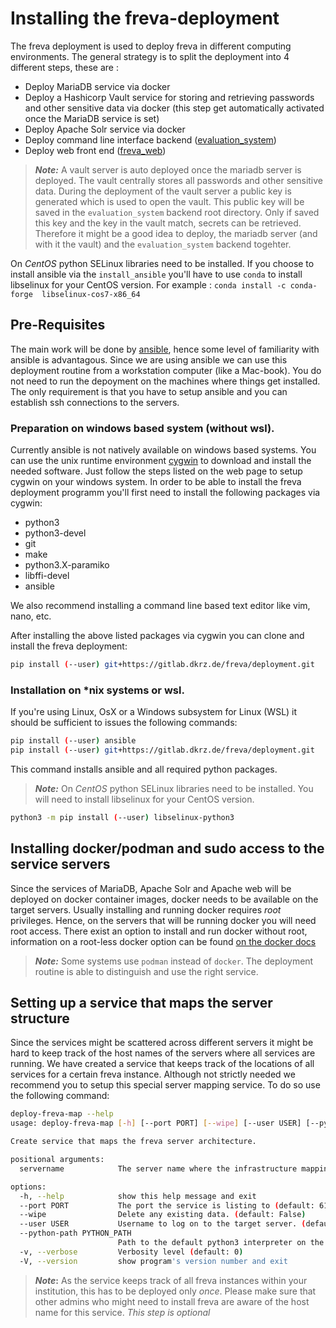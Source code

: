 # Installing the freva-deployment

The freva deployment is used to deploy freva in different computing environments. The general strategy is to split the deployment into 4 different steps, these are :
- Deploy MariaDB service via docker
- Deploy a Hashicorp Vault service for storing and retrieving passwords and other sensitive data via docker (this step get automatically activated once the MariaDB service is set)
- Deploy Apache Solr service via docker
- Deploy command line interface backend ([evaluation_system](https://gitlab.dkrz.de/freva/evaluation_system))
- Deploy web front end ([freva_web](https://gitlab.dkrz.de/freva/freva_web))


> **_Note:_** A vault server is auto deployed once the mariadb server is deployed. The vault centrally stores all passwords and other sensitive data. During the deployment of the vault server a public key is generated which is used to open the vault. This public key will be saved in the `evaluation_system` backend root directory. Only if saved this key and the key in the vault match, secrets can be retrieved. Therefore it might be a good idea to deploy, the mariadb server (and with it the vault) and the `evaluation_system` backend togehter.

On *CentOS* python SELinux libraries need to be installed. If you choose to install ansible via the `install_ansible` you'll have to use `conda` to install libselinux for your CentOS version. For example : `conda install -c conda-forge  libselinux-cos7-x86_64`

## Pre-Requisites
The main work will be done by [ansible](https://docs.ansible.com/ansible/latest/index.html), hence some level of familiarity with ansible is advantagous.
Since we are using ansible we can use this deployment routine from a workstation computer (like a Mac-book). You do not need to run the depoyment on the machines where things get installed.
The only requirement is that you have to setup ansible and you can establish ssh connections to the servers.
### Preparation on windows based system (without wsl).
Currently ansible is not natively available on windows based systems. You can use the
unix runtime environment [cygwin](https://www.cygwin.com) to download and install the
needed software. Just follow the steps listed on the web page to setup
cygwin on your windows system. In order to be able to install the freva deployment
programm you'll first need to install the following packages via cygwin:

- python3
- python3-devel
- git
- make
- python3.X-paramiko
- libffi-devel
- ansible

We also recommend installing a command line based text editor like vim, nano, etc.

After installing the above listed packages via cygwin you can clone and install the freva deployment:

```bash
pip install (--user) git+https://gitlab.dkrz.de/freva/deployment.git
```
### Installation on \*nix systems or wsl.
If you're using Linux, OsX or a Windows subsystem for Linux (WSL) it should be sufficient to issues the following commands:

```bash
pip install (--user) ansible
pip install (--user) git+https://gitlab.dkrz.de/freva/deployment.git
```

This command installs ansible and all required python packages.
> **_Note:_** On *CentOS* python SELinux libraries need to be installed. You will need to install libselinux for your CentOS version.

```bash
python3 -m pip install (--user) libselinux-python3
```
## Installing docker/podman and sudo access to the service servers
Since the services of MariaDB, Apache Solr and Apache web will be deployed on docker container images, docker needs to be available on the target servers. Usually installing and running docker requires *root* privileges.
Hence, on the servers that will be running docker you will need root access.
There exist an option to install and run docker without root,
information on a root-less docker option
can be found [on the docker docs](https://docs.docker.com/engine/security/rootless/)
> **_Note:_** Some systems use `podman` instead of `docker`. The deployment
routine is able to distinguish and use the right service.

## Setting up a service that maps the server structure
Since the services might be scattered across different servers it might be hard
to keep track of the host names of the servers where all services are running.
We have created a service that keeps track of the locations of all services for
a certain freva instance. Although not strictly needed we recommend you to setup
this special server mapping service. To do so use the following command:

```bash
deploy-freva-map --help
usage: deploy-freva-map [-h] [--port PORT] [--wipe] [--user USER] [--python-path PYTHON_PATH] [-v] [-V] servername

Create service that maps the freva server architecture.

positional arguments:
  servername            The server name where the infrastructure mapping service is deployed

options:
  -h, --help            show this help message and exit
  --port PORT           The port the service is listing to (default: 6111)
  --wipe                Delete any existing data. (default: False)
  --user USER           Username to log on to the target server. (default: None)
  --python-path PYTHON_PATH
                        Path to the default python3 interpreter on the target machine. (default: /usr/bin/python)
  -v, --verbose         Verbosity level (default: 0)
  -V, --version         show program's version number and exit
```
> **_Note_:** As the service keeps track of all freva instances within your institution, this has to be deployed only *once*. Please make sure that other admins who might need to install freva are aware of the host name for this service. *This step is optional*
